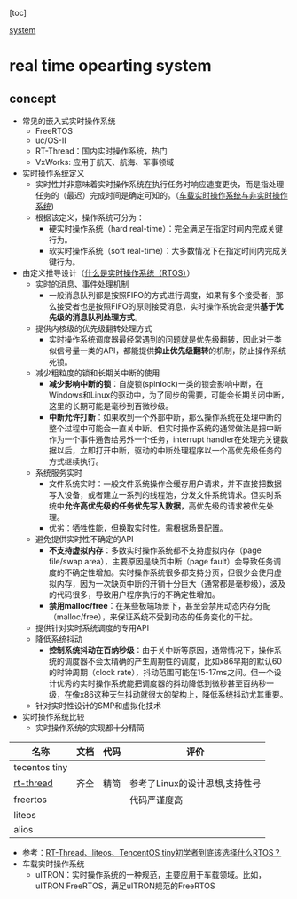 
[toc]

[system](./system.md)

# real time opearting system

## concept

* 常见的嵌入式实时操作系统
  * FreeRTOS
  * uc/OS-II
  * RT-Thread：国内实时操作系统，热门
  * VxWorks: 应用于航天、航海、军事领域
* 实时操作系统定义
  * 实时性并非意味着实时操作系统在执行任务时响应速度更快，而是指处理任务的（最迟）完成时间是确定可知的。（[车载实时操作系统与非实时操作系统](https://zhuanlan.zhihu.com/p/84148986))
  * 根据该定义，操作系统可分为：
    * 硬实时操作系统（hard real-time）：完全满足在指定时间内完成关键行为。
    * 软实时操作系统（soft real-time）：大多数情况下在指定时间内完成关键行为。
* 由定义推导设计（[什么是实时操作系统（RTOS）](https://zhuanlan.zhihu.com/p/86861756)）
  * 实时的消息、事件处理机制
    * 一般消息队列都是按照FIFO的方式进行调度，如果有多个接受者，那么接受者也是按照FIFO的原则接受消息，实时操作系统会提供**基于优先级的消息队列处理方式**。
  * 提供内核级的优先级翻转处理方式
    * 实时操作系统调度器最经常遇到的问题就是优先级翻转，因此对于类似信号量一类的API，都能提供**抑止优先级翻转**的机制，防止操作系统死锁。
  * 减少粗粒度的锁和长期关中断的使用
    * **减少影响中断的锁**：自旋锁(spinlock)一类的锁会影响中断，在Windows和Linux的驱动中，为了同步的需要，可能会长期关闭中断，这里的长期可能是毫秒到百微秒级。
    * **中断允许打断**：如果收到一个外部中断，那么操作系统在处理中断的整个过程中可能会一直关中断。但实时操作系统的通常做法是把中断作为一个事件通告给另外一个任务，interrupt handler在处理完关键数据以后，立即打开中断，驱动的中断处理程序以一个高优先级任务的方式继续执行。
  * 系统服务实时
    * 文件系统实时：一般文件系统操作会缓存用户请求，并不直接把数据写入设备，或者建立一系列的线程池，分发文件系统请求。但实时系统中**允许高优先级的任务优先写入数据**，高优先级的请求被优先处理。
    * 优劣：牺牲性能，但换取实时性。需根据场景配置。
  * 避免提供实时性不确定的API
    * **不支持虚拟内存**：多数实时操作系统都不支持虚拟内存（page file/swap area），主要原因是缺页中断（page fault）会导致任务调度的不确定性增加。实时操作系统很多都支持分页，但很少会使用虚拟内存，因为一次缺页中断的开销十分巨大（通常都是毫秒级），波及的代码很多，导致用户程序执行的不确定性增加。
    * **禁用malloc/free**：在某些极端场景下，甚至会禁用动态内存分配（malloc/free），来保证系统不受到动态的任务变化的干扰。
  * 提供针对实时系统调度的专用API
  * 降低系统抖动
    * **控制系统抖动在百纳秒级**：由于关中断等原因，通常情况下，操作系统的调度器不会太精确的产生周期性的调度，比如x86早期的默认60的时钟周期（clock rate），抖动范围可能在15-17ms之间。但一个设计优秀的实时操作系统能把调度器的抖动降低到微秒甚至百纳秒一级，在像x86这种天生抖动就很大的架构上，降低系统抖动尤其重要。
  * 针对实时性设计的SMP和虚拟化技术
* 实时操作系统比较
  * 实时操作系统的实现都十分精简  

|名称|文档|代码|评价|
|---|---|---|---|
|tecentos tiny||||
|[rt-thread](https://www.rt-thread.org/document/site/)|齐全|精简|参考了Linux的设计思想,支持性号|
|freertos|||代码严谨度高|
|liteos||||
|alios||||
  * 参考：[RT-Thread、liteos、TencentOS tiny初学者到底该选择什么RTOS？](https://zhuanlan.zhihu.com/p/79246791)
* 车载实时操作系统
  * uITRON：实时操作系统的一种规范，主要应用于车载领域。比如，uITRON FreeRTOS，满足uITRON规范的FreeRTOS
